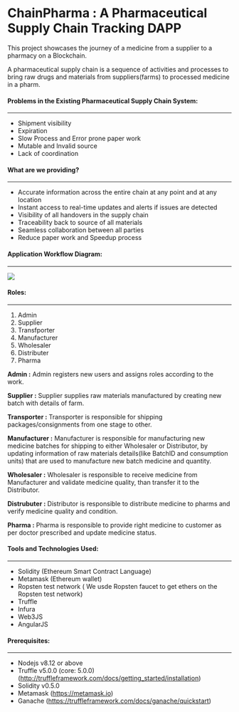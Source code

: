 # ChainPharma : A Pharmaceutical Supply Chain Tracking DAPP
This project showcases the journey of a medicine from a supplier to a pharmacy on a Blockchain.

A pharmaceutical supply chain is a sequence of activities and processes to bring raw drugs and materials from suppliers(farms) to processed medicine in a pharm.

#### Problems in the Existing Pharmaceutical Supply Chain System:
---
- Shipment visibility
- Expiration
- Slow Process and Error prone paper work
- Mutable and Invalid source
- Lack of coordination

#### What are we providing?
---
- Accurate information across the entire chain at any point and at any location
- Instant access to real-time updates and alerts if issues are detected
- Visibility of all handovers in the supply chain
- Traceability back to source of all materials
- Seamless collaboration between all parties
- Reduce paper work and Speedup process

#### Application Workflow Diagram:
---
![](https://raw.githubusercontent.com/kamalkishorm/Blockchain_SupplyChain/master/assets/flow/Blockchain_Pharmaceutical_SupplyChain.png)

#### Roles:
---
1. Admin
2. Supplier
3. Transfporter
4. Manufacturer
5. Wholesaler
6. Distributer
7. Pharma

**Admin :** Admin registers new users and assigns roles according to the work. 

**Supplier :** Supplier supplies raw materials manufactured by creating new batch with details of farm.

**Transporter :** Transporter is responsible for shipping packages/consignments from one stage to other.

**Manufacturer :** Manufacturer is responsible for manufacturing new medicine batches for shipping to either Wholesaler or Distributor, by updating information of raw materials details(like BatchID and consumption units) that are used to manufacture new batch medicine and quantity.

**Wholesaler :** Wholesaler is responsible to receive medicine from Manufacturer and validate medicine quality, than transfer it to the Distributor.

**Distrubuter :** Distributor is responsible to distribute medicine to pharms and verify medicine quality and condition.

**Pharma :** Pharma is responsible to provide right medicine to customer as per doctor prescribed and update medicine status.

#### Tools and Technologies Used:
---
- Solidity (Ethereum Smart Contract Language)
- Metamask (Ethereum wallet)
- Ropsten test network ( We usde Ropsten faucet to get ethers on the Ropsten test network)
- Truffle
- Infura
- Web3JS
- AngularJS

#### Prerequisites:
---
- Nodejs v8.12 or above
- Truffle v5.0.0 (core: 5.0.0) (http://truffleframework.com/docs/getting_started/installation)
- Solidity v0.5.0
- Metamask (https://metamask.io)
- Ganache (https://truffleframework.com/docs/ganache/quickstart)
```
